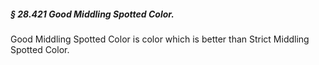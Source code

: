 ##### § 28.421 Good Middling Spotted Color. #####

Good Middling Spotted Color is color which is better than Strict Middling Spotted Color.